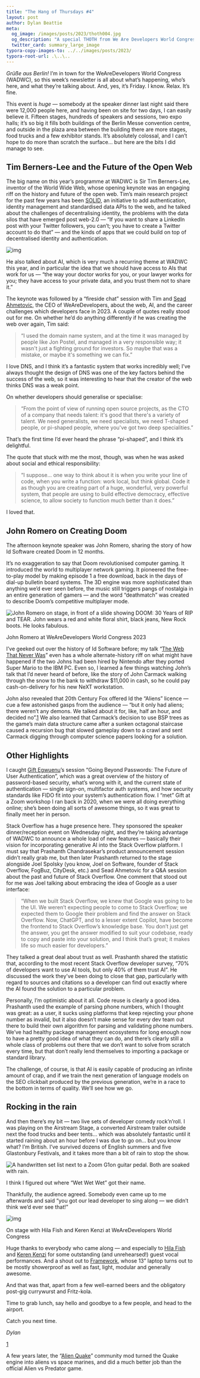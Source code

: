 ```yaml
---
title: "The Hang of Thursdays #4"
layout: post
author: Dylan Beattie
meta:
  og_image: /images/posts/2023/thoth004.jpg
  og_description: "A special THOTH from We Are Developers World Congress in Berlin"
  twitter_card: summary_large_image
typora-copy-images-to: ../../images/posts/2023/
typora-root-url: .\..\..
---
```


*Grüße aus Berlin!* I’m in town for the WeAreDevelopers World Congress (WADWC), so this week’s newsletter is all about what’s happening, who’s here, and what they’re talking about. And, yes, it’s Friday. I know. Relax. It’s fine.

This event is *huge* — somebody at the speaker dinner last night said there were 12,000 people here, and having been on site for two days, I can easily believe it. Fifteen stages, hundreds of speakers and sessions, two expo halls; it’s so big it fills both buildings of the Berlin Messe convention centre, and outside in the plaza area between the building there are more stages, food trucks and a few exhibitor stands. It’s absolutely colossal, and I can’t hope to do more than scratch the surface… but here are the bits I did manage to see.

## Tim Berners-Lee and the Future of the Open Web

The big name on this year’s programme at WADWC is Sir Tim Berners-Lee, inventor of the World Wide Web, whose opening keynote was an engaging riff on the history and future of the open web. Tim’s main research project for the past few years has been [SOLID](https://solidproject.org/), an initiative to add authentication, identity management and standardised data APIs to the web, and he talked about the challenges of decentralising identity, the problems with the data silos that have emerged post web-2.0 — “If you want to share a LinkedIn post with your Twitter followers, you can’t; you have to create a Twitter account to do that” — and the kinds of apps that we could build on top of decentralised identity and authentication.

![img](/images/posts/2023/substack-f358a4e3-28b6-42eb-a6de-ccd41e123919_4032x3024.jpeg)

He also talked about AI, which is very much a recurring theme at WADWC this year, and in particular the idea that we should have access to AIs that work for us — “the way your doctor works for you, or your lawyer works for you; they have access to your private data, and you trust them not to share it.”

The keynote was followed by a “fireside chat” session with Tim and [Sead Ahmetovic](https://www.linkedin.com/in/seadahmetovic/?originalSubdomain=de), the CEO of WeAreDevelopers, about the web, AI, and the career challenges which developers face in 2023. A couple of quotes really stood out for me. On whether he’d do anything differently if he was creating the web over again, Tim said:

> “I used the domain name system, and at the time it was managed by people like Jon Postel, and managed in a very responsible way; it wasn't just a fighting ground for investors. So maybe that was a mistake, or maybe it's something we can fix.” 

I love DNS, and I think it’s a fantastic system that works incredibly well; I’ve always thought the design of DNS was one of the key factors behind the success of the web, so it was interesting to hear that the creator of the web thinks DNS was a weak point.

On whether developers should generalise or specialise: 

> “From the point of view of running open source projects, as the CTO of a company that needs talent: it's good that there's a variety of talent. We need generalists, we need specialists, we need T-shaped people, or pi-shaped people, where you've got two deep specialities.”

That’s the first time I’d ever heard the phrase “pi-shaped”, and I think it’s delightful.

The quote that stuck with me the most, though, was when he was asked about social and ethical responsibility:

> “I suppose... one way to think about it is when you write your line of code, when you write a function: work local, but think global. Code it as though you are creating part of a huge, wonderful, very powerful system, that people are using to build effective democracy, effective science, to allow society to function much better than it does.”

I loved that.

## John Romero on Creating Doom

The afternoon keynote speaker was John Romero, sharing the story of how Id Software created Doom in 12 months.

It’s no exaggeration to say that Doom revolutionised computer gaming. It introduced the world to multiplayer network gaming. It pioneered the free-to-play model by making episode 1 a free download, back in the days of dial-up bulletin board systems. The 3D engine was more sophisticated than anything we’d ever seen before, the music still triggers pangs of nostalgia in an entire generation of gamers — and the word “deathmatch” was created to describe Doom’s competitive multiplayer mode.

![John Romero on stage, in front of a slide showing DOOM: 30 Years of RIP and TEAR. John wears a red and white floral shirt, black jeans, New Rock boots. He looks fabulous. ](/images/posts/2023/substack-2d165add-9f94-4adf-8c57-196f9ca92492_4032x3024.jpeg)

John Romero at WeAreDevelopers World Congress 2023

I’ve geeked out over the history of Id Software before; my talk “[The Web That Never Was](https://www.youtube.com/watch?v=9CSjlZeqKOc)” even has a whole alternate-history riff on what might have happened if the two Johns had been hired by Nintendo after they ported Super Mario to the IBM PC. Even so, I learned a few things watching John’s talk that I’d never heard of before, like the story of John Carmack walking through the snow to the bank to withdraw $11,000 in cash, so he could pay cash-on-delivery for his new NeXT workstation. 

John also revealed that 20th Century Fox offered Id the “Aliens” licence — cue a few astonished gasps from the audience — “but it only had aliens; there weren’t any demons. We talked about it for, like, half an hour, and decided no”.[1](#footnote-1) We also learned that Carmack’s decision to use BSP trees as the game’s main data structure came after a sunken octagonal staircase caused a recursion bug that slowed gameplay down to a crawl and sent Carmack digging through computer science papers looking for a solution.

## Other Highlights

I caught [Gift Egwuenu](https://www.thegiftcode.dev)’s session “Going Beyond Passwords: The Future of User Authentication”, which was a great overview of the history of password-based security, what’s wrong with it, and the current state of authentication — single sign-on, multifactor auth systems, and how security standards like FIDO fit into your system’s authentication flow. I “met” Gift at a Zoom workshop I ran back in 2020, when we were all doing everything online; she’s been doing all sorts of awesome things, so it was great to finally meet her in person.

Stack Overflow has a huge presence here. They sponsored the speaker dinner/reception event on Wednesday night, and they’re taking advantage of WADWC to announce a whole load of new features — basically their vision for incorporating generative AI into the Stack Overflow platform. I must say that Prashanth Chandrasekar’s product announcement session didn’t really grab me, but then later Prashanth returned to the stage alongside Joel Spolsky (you know, Joel on Software, founder of Stack Overflow, FogBuz, CityDesk, etc.) and Sead Ahmetovic for a Q&A session about the past and future of Stack Overflow. One comment that stood out for me was Joel talking about embracing the idea of Google as a user interface:

> “When we built Stack Overflow, we knew that Google was going to be the UI. We weren’t expecting people to come to Stack Overflow; we expected them to Google their problem and find the answer on Stack Overflow. Now, ChatGPT, and to a lesser extent Copilot, have become the frontend to Stack Overflow’s knowledge base. You don’t just get the answer, you get the answer modified to suit your codebase, ready to copy and paste into your solution, and I think that’s great; it makes life so much easier for developers.”

They talked a great deal about trust as well. Prashanth shared the statistic that, according to the most recent Stack Overflow developer survey, “70% of developers want to use AI tools, but only 40% of them trust AI”. He discussed the work they’ve been doing to close that gap, particularly with regard to sources and citations so a developer can find out exactly where the AI found the solution to a particular problem.

Personally, I’m optimistic about it all. Code reuse is clearly a good idea. Prashanth used the example of parsing phone numbers, which I thought was great: as a user, it sucks using platforms that keep rejecting your phone number as invalid, but it also doesn’t make sense for every dev team out there to build their own algorithm for parsing and validating phone numbers. We’ve had healthy package management ecosystems for long enough now to have a pretty good idea of what they can do, and there’s clearly still a whole class of problems out there that we don’t want to solve from scratch every time, but that don’t really lend themselves to importing a package or standard library.

The challenge, of course, is that AI is easily capable of producing an infinite amount of crap, and if we train the next generation of language models on the SEO clickbait produced by the previous generation, we’re in a race to the bottom in terms of quality. We’ll see how we go.

## Rocking in the rain

And then there’s my bit — two live sets of developer comedy rock’n’roll. I was playing on the Airstream Stage, a converted Airstream trailer outside next the food trucks and beer tents… which was absolutely fantastic until it started raining about an hour before I was due to go on… but you know what? I’m British. I’ve survived dozens of English summers and five Glastonbury Festivals,  and it takes more than a bit of rain to stop the show. 

![A handwritten set list next to a Zoom G1on guitar pedal. Both are soaked with rain.](/images/posts/2023/substack-37fd5b25-2f4d-47f4-8633-6cb912855bc8_4032x3024.jpeg)

I think I figured out where “Wet Wet Wet” got their name.

Thankfully, the audience agreed. Somebody even came up to me afterwards and said “you got our lead developer to sing along — we didn’t think we’d ever see that!”

![img](/images/posts/2023/substack-05fe871a-cd94-4950-847f-e7fb9e992485_2048x1536.jpeg)

On stage with Hila Fish and Keren Kenzi at WeAreDevelopers World Congress

Huge thanks to everybody who came along — and especially to [Hila Fish](https://twitter.com/Hilafish1) and [Keren Kenzi](https://twitter.com/KerenKenzi) for some outstanding (and unrehearsed!) guest vocal performances. And a shout out to [Framework](https://frame.work/at/en), whose 13” laptop turns out to be mostly showerproof as well as fast, light, modular and generally awesome. 

And that was that, apart from a few well-earned beers and the obligatory post-gig currywurst and Fritz-kola.

Time to grab lunch, say hello and goodbye to a few people, and head to the airport.

Catch you next time.

*Dylan*





 

  













[1](#footnote-anchor-1)

 A few years later, the “[Alien Quake](https://www.moddb.com/mods/alien-quake)” community mod turned the Quake engine into aliens vs space marines, and did a much better job than the official Alien vs Predator game.